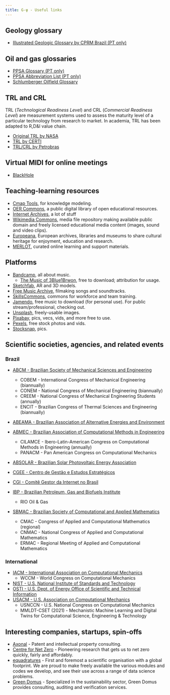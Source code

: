 ```yaml
---
title: G-ψ - Useful links
---
```


## Geology glossary

- [Illustrated Geologic Glossary by CPRM Brazil (PT only)](http://sigep.cprm.gov.br/glossario/index.html)

## Oil and gas glossaries

- [PPSA Glossary (PT only)](http://www.presalpetroleo.gov.br/ppsa/glossario-da-industria-de-petroleo-e-gas/a)
- [PPSA Abbreviation List (PT only)](https://www.presalpetroleo.gov.br/ppsa/legislacao/siglario)
- [Schlumberger Oilfield Glossary](https://www.glossary.oilfield.slb.com)

## TRL and CRL

TRL (_Technological Readiness Level_) and CRL (_Commercial Readiness Level_) are measurement systems used to assess the maturity level of a particular technology from research to market. In academia, TRL has been adapted to R,D&I value chain.

- [Original TRL by NASA](https://www.nasa.gov/directorates/heo/scan/engineering/technology/txt_accordion1.html)
- [TRL by CERTI](https://certi.org.br/blog/trl-desenvolvimento-projetos/)
- [TRL/CRL by Petrobras](../_media/files/trl-crl-petrobras.png)

## Virtual MIDI for online meetings

- [BlackHole](https://github.com/ExistentialAudio/BlackHole)

## Teaching-learning resources

- [Cmap Tools](https://cmap.ihmc.us/cmaptools/), for knowledge modeling.
- [OER Commons](https://www.oercommons.org), a public digital library of open educational resources.
- [Internet Archives](https://archive.org//), a lot of stuff
- [Wikimedia Commons](https://commons.wikimedia.org/wiki/Main_Page), media file repository making available public domain and freely licensed educational media content (images, sound and video clips).
- [Europeana](https://www.europeana.eu/en), European archives, libraries and museums to share cultural heritage for enjoyment, education and research.
- [MERLOT](https://www.merlot.org/merlot/index.htm), curated online learning and support materials.

## Platforms

- [Bandcamp](bandcamp.com), all about music.
	- [The Music of 3Blue1Brwon](https://vincerubinetti.bandcamp.com/album/the-music-of-3blue1brown), free to download; attribution for usage.
- [Sketchfab]([https://sketchfab.com), AR and 3D models.
- [Free Music Archive](https://freemusicarchive.org), filmaking songs and soundtracks.
- [SkillsCommons](https://www.skillscommons.org), commons for workforce and team training.
- [Jamendo](https://www.jamendo.com/start), free music to download (for personal use). For public stream/professional, checking out.
- [Unsplash](https://unsplash.com), freely-usable images.
- [Pixabay](https://pixabay.com/pt/), pics, vecs, vids, and more free to use.
- [Pexels](https://www.pexels.com), free stock photos and vids.
- [Stocksnap](https://stocksnap.io), pics.


## Scientific societies, agencies, and related events

### Brazil

- [ABCM - Brazilian Society of Mechanical Sciences and Engineering](https://abcm.org.br)
	- COBEM - International Congress of Mechanical Engineering (biannually)
	- CONEM - National Congress of Mechanical Engineering (biannually)
	- CREEM - National Congress of Mechanical Engineering Students (annually)
	- ENCIT - Brazilian Congress of Thermal Sciences and Engineering (biannually)

- [ABEAMA - Brazilian Association of Alternative Energies and Environment](https://abeama.org.br)
- [ABMEC - Brazilian Association of Computational Methods in Engineering](http://www.abmec.org.br)
	- CILAMCE - Ibero-Latin-American Congress on Computational Methods in Engineering (annually)
	- PANACM - Pan American Congress on Computational Mechanics
- [ABSOLAR - Brazilian Solar Photovoltaic Energy Association](https://www.absolar.org.br)
- [CGEE - Centro de Gestão e Estudos Estratégicos](https://www.cgee.org.br)
- [CGI - Comitê Gestor da Internet no Brasil](https://www.cgi.br)
- [IBP - Brazilian Petroleum, Gas and Biofuels Institute](https://www.ibp.org.br)
	- RIO Oil & Gas
- [SBMAC - Brazilian Society of Computational and Applied Mathematics](https://www.sbmac.org.br)
	- CMAC - Congress of Applied and Computational Mathematics (regional)
	- CNMAC - National Congress of Applied and Computational Mathematics
	- ERMAC - Regional Meeting of Applied and Computational Mathematics

### International

- [IACM - International Association on Computational Mechanics](https://iacm.info/#)
	- WCCM - World Congress on Computational Mechanics
- [NIST - U.S. National Institute of Standards and Technology](https://www.nist.gov)
- [OSTI - U.S. Dept. of Energy Office of Scientific and Technical Information](https://www.osti.gov)
- [USACM - U.S. Association on Computational Mechanics](https://www.usacm.org)
	- USNCCN - U.S. National Congress on Computational Mechanics
	- MMLDT-CSET (2021) - Mechanistic Machine Learning and Digital Twins for Computational Science, Engineering & Technology


## Interesting companies, startups, spin-offs

- [Axonal](https://www.axonal.com.br) - Patent and intellectual property consulting.
- [Centre for Net Zero](https://www.centrefornetzero.org) - Pioneering research that gets us to net zero quickly, fairly and affordably.
- [equadratures](https://equadratures.org) - First and foremost a scientific organisation with a global footprint. We are proud to make freely available the various modules and codes we develop, and see their use across a range of data science problems.
- [Green Domus](https://www.greendomus.com.br) - Specialized in the sustainability sector, Green Domus provides consulting, auditing and verification services. 